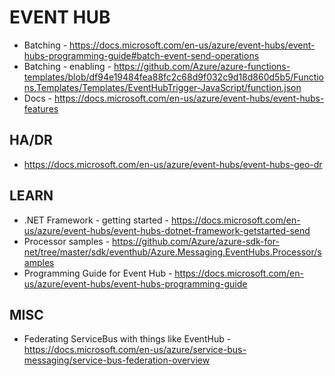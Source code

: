 # EVENT HUB

* Batching - https://docs.microsoft.com/en-us/azure/event-hubs/event-hubs-programming-guide#batch-event-send-operations
* Batching - enabling - https://github.com/Azure/azure-functions-templates/blob/df94e19484fea88fc2c68d9f032c9d18d860d5b5/Functions.Templates/Templates/EventHubTrigger-JavaScript/function.json
* Docs - https://docs.microsoft.com/en-us/azure/event-hubs/event-hubs-features

## HA/DR

* https://docs.microsoft.com/en-us/azure/event-hubs/event-hubs-geo-dr

## LEARN

* .NET Framework - getting started - https://docs.microsoft.com/en-us/azure/event-hubs/event-hubs-dotnet-framework-getstarted-send
* Processor samples - https://github.com/Azure/azure-sdk-for-net/tree/master/sdk/eventhub/Azure.Messaging.EventHubs.Processor/samples
* Programming Guide for Event Hub - https://docs.microsoft.com/en-us/azure/event-hubs/event-hubs-programming-guide

## MISC

* Federating ServiceBus with things like EventHub - https://docs.microsoft.com/en-us/azure/service-bus-messaging/service-bus-federation-overview
